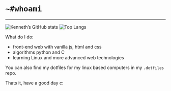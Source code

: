 # `~#whoami`
---

![Kenneth’s GitHub stats](https://github-readme-stats.vercel.app/api?username=ken-soares&theme=dracula&show_icons=true&count_private=true)
![Top Langs](https://github-readme-stats.vercel.app/api/top-langs/?username=ken-soares&theme=dracula)

What do I do:
* front-end web with vanilla js, html and css
* algorithms python and C
* learning Linux and more advanced web technologies


You can also find my dotfiles for my linux based computers in my `.dotfiles` repo.

Thats it, have a good day c:

<!---
ken-soares/ken-soares is a ✨ special ✨ repository because its `README.md` (this file) appears on your GitHub profile.
You can click the Preview link to take a look at your changes.
--->
